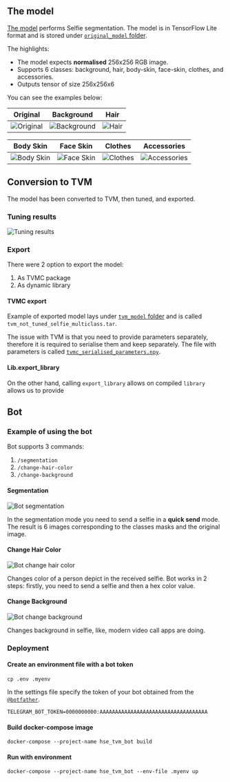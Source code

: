 ## The model

[The model](https://developers.google.com/mediapipe/solutions/vision/image_segmenter#selfie-model) performs Selfie
segmentation. The model is in TensorFlow Lite format and is stored under [`original_model` folder](./original_model).

The highlights:
- The model expects **normalised** 256x256 RGB image.
- Supports 6 classes: background, hair, body-skin, face-skin, clothes, and accessories.
- Outputs tensor of size 256x256x6

You can see the examples below:

| Original                                | Background                                  | Hair                            |
|-----------------------------------------|---------------------------------------------|---------------------------------|
| ![Original](./docs/model_original.jpeg) | ![Background](./docs/model_background.jpeg) | ![Hair](./docs/model_hair.jpeg) |

| Body Skin                                 | Face Skin                                 | Clothes                               | Accessories                                   |
|-------------------------------------------|-------------------------------------------|---------------------------------------|-----------------------------------------------|
| ![Body Skin](./docs/model_body_skin.jpeg) | ![Face Skin](./docs/model_face_skin.jpeg) | ![Clothes](./docs/model_clothes.jpeg) | ![Accessories](./docs/model_accessories.jpeg) |

## Conversion to TVM

The model has been converted to TVM, then tuned, and exported.

### Tuning results

![Tuning results](./docs/tuning_results.png)

### Export

There were 2 option to export the model: 
1. As TVMC package
2. As dynamic library

#### TVMC export

Example of exported model lays under [`tvm_model` folder](./tvm_model) and is called `tvm_not_tuned_selfie_multiclass.tar`.

The issue with TVM is that you need to provide parameters separately, therefore it is required to serialise them and keep
separately. The file with parameters is called [`tvmc_serialised_parameters.npy`](./tvm_model/tvmc_serialised_parameters.npy).

#### Lib.export_library

On the other hand, calling `export_library` allows on compiled `library` allows us to provide

## Bot

### Example of using the bot 

Bot supports 3 commands:
1. `/segmentation`
2. `/change-hair-color`
3. `/change-background`

#### Segmentation

![Bot segmentation](docs/bot_segmentation.png)

In the segmentation mode you need to send a selfie in a **quick send** mode.
The result is 6 images corresponding to the classes masks and the original image.

#### Change Hair Color

![Bot change hair color](docs/bot_change_color_hair.png)

Changes color of a person depict in the received selfie.
Bot works in 2 steps: firstly, you need to send a selfie and then a hex color value.

#### Change Background

![Bot change background](docs/bot_change_background.png)

Changes background in selfie, like, modern video call apps are doing.

### Deployment

#### Create an environment file with a bot token

```
cp .env .myenv
```

In the settings file specify the token of your bot obtained from the [`@botfather`](https://t.me/botfather). 

```
TELEGRAM_BOT_TOKEN=0000000000:AAAAAAAAAAAAAAAAAAAAAAAAAAAAAAAAAAA
```

#### Build docker-compose image

`docker-compose --project-name hse_tvm_bot build`

#### Run with environment

`docker-compose --project-name hse_tvm_bot --env-file .myenv up`
